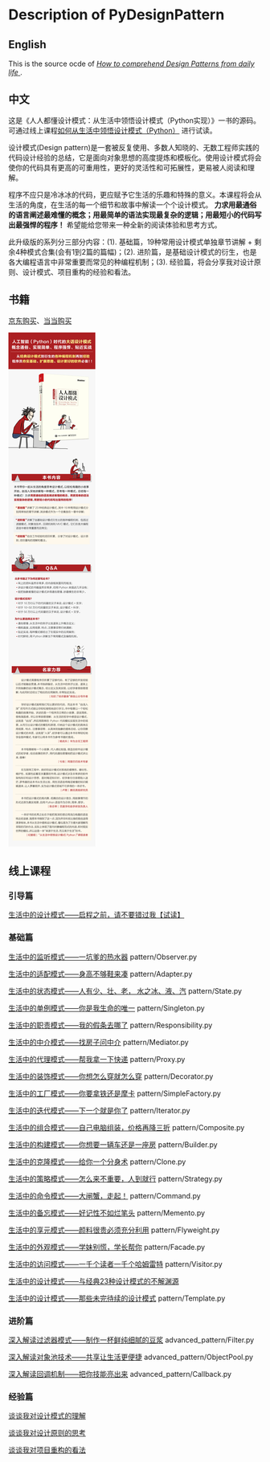 # Description of PyDesignPattern

## English
This is the source ocde of [ *How to comprehend Design Patterns from daily life* ](https://gitbook.cn/gitchat/column/5b26040ac81ac568fcf64ea3).

## 中文
这是《人人都懂设计模式：从生活中领悟设计模式（Python实现）》一书的源码。可通过线上课程[如何从生活中领悟设计模式（Python）](https://gitbook.cn/gitchat/column/5b26040ac81ac568fcf64ea3) 进行试读。

设计模式(Design pattern)是一套被反复使用、多数人知晓的、无数工程师实践的代码设计经验的总结，它是面向对象思想的高度提炼和模板化。使用设计模式将会使你的代码具有更高的可重用性，更好的灵活性和可拓展性，更易被人阅读和理解。

程序不应只是冷冰冰的代码，更应赋予它生活的乐趣和特殊的意义。本课程将会从生活的角度，在生活的每一个细节和故事中解读一个个设计模式。 **力求用最通俗的语言阐述最难懂的概念；用最简单的语法实现最复杂的逻辑；用最短小的代码写出最强悍的程序！** 希望能给您带来一种全新的阅读体验和思考方式。

此升级版的系列分三部分内容：(1). 基础篇，19种常用设计模式单独章节讲解 + 剩余4种模式合集(会有1到2篇的篇幅)；(2). 进阶篇，是基础设计模式的衍生，也是各大编程语言中非常重要而常见的种编程机制；(3). 经验篇，将会分享我对设计原则、设计模式、项目重构的经验和看法。

## 书籍
[京东购买](https://item.jd.com/12580392.html)、[当当购买](http://product.dangdang.com/27848931.html)

![书籍介绍](./docs/EverybodyKnowsDesgnPatterns.jpg)

## 线上课程

### 引导篇
[生活中的设计模式——启程之前，请不要错过我【试读】](http://gitbook.cn/gitchat/column/5a1c24de28554541fbc8f2e8/topic/5a1f8857211fa435d2b9ca6c)

### 基础篇

[生活中的监听模式——一坑爹的热水器](http://gitbook.cn/gitchat/column/5b26040ac81ac568fcf64ea3/topic/5b2604a8c81ac568fcf64ef1)
pattern/Observer.py

[生活中的适配模式——身高不够鞋来凑](http://gitbook.cn/gitchat/column/5b26040ac81ac568fcf64ea3/topic/5b26052ec81ac568fcf64f20)
pattern/Adapter.py

[生活中的状态模式——人有少、壮、老， 水之冰、液、汽](http://gitbook.cn/gitchat/column/5b26040ac81ac568fcf64ea3#catalog)
pattern/State.py

[生活中的单例模式——你是我生命的唯一](http://gitbook.cn/gitchat/column/5b26040ac81ac568fcf64ea3#catalog)
pattern/Singleton.py

[生活中的职责模式——我的假条去哪了](http://gitbook.cn/gitchat/column/5b26040ac81ac568fcf64ea3#catalog)
pattern/Responsibility.py

[生活中的中介模式——找房子问中介](http://gitbook.cn/gitchat/column/5b26040ac81ac568fcf64ea3#catalog)
pattern/Mediator.py

[生活中的代理模式——帮我拿一下快递](http://gitbook.cn/gitchat/column/5b26040ac81ac568fcf64ea3#catalog)
pattern/Proxy.py

[生活中的装饰模式——你想怎么穿就怎么穿](http://gitbook.cn/gitchat/column/5b26040ac81ac568fcf64ea3#catalog)
pattern/Decorator.py

[生活中的工厂模式——你要拿铁还是摩卡](http://gitbook.cn/gitchat/column/5b26040ac81ac568fcf64ea3#catalog)
pattern/SimpleFactory.py

[生活中的迭代模式——下一个就是你了](http://gitbook.cn/gitchat/column/5b26040ac81ac568fcf64ea3#catalog)
pattern/Iterator.py

[生活中的组合模式——自己电脑组装，价格再降三折](http://gitbook.cn/gitchat/column/5b26040ac81ac568fcf64ea3#catalog)
pattern/Composite.py

[生活中的构建模式——你想要一辆车还是一座房](http://gitbook.cn/gitchat/column/5b26040ac81ac568fcf64ea3#catalog) 
pattern/Builder.py

[生活中的克隆模式——给你一个分身术](http://gitbook.cn/gitchat/column/5b26040ac81ac568fcf64ea3#catalog)
pattern/Clone.py

[生活中的策略模式——怎么来不重要，人到就行](http://gitbook.cn/gitchat/column/5b26040ac81ac568fcf64ea3#catalog)
pattern/Strategy.py

[生活中的命令模式——大闸蟹，走起！](http://gitbook.cn/gitchat/column/5b26040ac81ac568fcf64ea3#catalog)
pattern/Command.py

[生活中的备忘模式——好记性不如烂笔头](http://gitbook.cn/gitchat/column/5b26040ac81ac568fcf64ea3#catalog)
pattern/Memento.py

[生活中的享元模式——颜料很贵必须充分利用](http://gitbook.cn/gitchat/column/5b26040ac81ac568fcf64ea3#catalog)
pattern/Flyweight.py

[生活中的外观模式——学妹别慌，学长帮你](http://gitbook.cn/gitchat/column/5b26040ac81ac568fcf64ea3#catalog)
pattern/Facade.py

[生活中的访问模式——一千个读者一千个哈姆雷特](http://gitbook.cn/gitchat/column/5b26040ac81ac568fcf64ea3#catalog)
pattern/Visitor.py

[生活中的设计模式——与经典23种设计模式的不解渊源](http://gitbook.cn/gitchat/column/5b26040ac81ac568fcf64ea3#catalog)

[生活中的设计模式——那些未完待续的设计模式](http://gitbook.cn/gitchat/column/5b26040ac81ac568fcf64ea3#catalog)
pattern/Template.py

### 进阶篇
[深入解读过滤器模式——制作一杯鲜纯细腻的豆浆](http://gitbook.cn/gitchat/column/5b26040ac81ac568fcf64ea3#catalog)
advanced_pattern/Filter.py

[深入解读对象池技术——共享让生活更便捷](http://gitbook.cn/gitchat/column/5b26040ac81ac568fcf64ea3#catalog)
advanced_pattern/ObjectPool.py

[深入解读回调机制——把你技能亮出来](http://gitbook.cn/gitchat/column/5b26040ac81ac568fcf64ea3#catalog)
advanced_pattern/Callback.py

### 经验篇
[谈谈我对设计模式的理解](http://gitbook.cn/gitchat/column/5b26040ac81ac568fcf64ea3#catalog)

[谈谈我对设计原则的思考](http://gitbook.cn/gitchat/column/5b26040ac81ac568fcf64ea3#catalog)

[谈谈我对项目重构的看法](http://gitbook.cn/gitchat/column/5b26040ac81ac568fcf64ea3#catalog)
